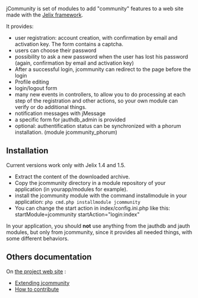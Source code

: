 jCommunity is set of modules to add "community" features to a web site made with the [Jelix framework](http://jelix.org).

It provides:

* user registration: account creation, with confirmation by email and activation key. The form contains a captcha.
* users can choose their password
* possibility to ask a new password when the user has lost his password (again, confirmation by email and activation key)
* After a successful login, jcommunity can redirect to the page before the login
* Profile editing
* login/logout form
* many new events in controllers, to allow you to do processing at each step of the registration and other actions, so your own module can verify or do additional things.
* notification messages with jMessage
* a specific form for jauthdb_admin is provided
* optional: authentification status can be synchronized with a phorum installation. (module jcommunity_phorum)


Installation
------------

Current versions work only with Jelix 1.4 and 1.5.

* Extract the content of the downloaded archive.
* Copy the jcommunity directory in a module repository of your application (in
  yourapp/modules for example).
* install the jcommunity module with the command installmodule in your application:
    `php cmd.php installmodule jcommunity`
* You can change the start action in index/config.ini.php like this:
      startModule=jcommunity
      startAction="login:index"

In your application, you should **not** use anything from the jauthdb and jauth modules, but
only from jcommunity, since it provides all needed things, with some different
behaviors.


Others documentation
--------------------

On [the project web site](https://github.com/laurentj/jcommunity) :


* [Extending jcommunity](https://github.com/laurentj/jcommunity/wiki/extending_jcommunity)
* [How to contribute](https://github.com/laurentj/jcommunity/wiki/contribute)


